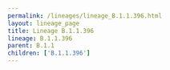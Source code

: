```yaml
---
permalink: /lineages/lineage_B.1.1.396.html
layout: lineage_page
title: Lineage B.1.1.396
lineage: B.1.1.396
parent: B.1.1
children: ['B.1.1.396']
---
```


